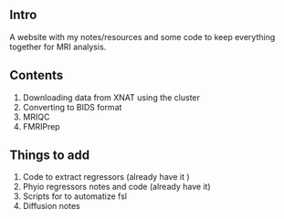 ## Intro
A website with my notes/resources and some code to keep everything together for MRI analysis.

## Contents

1. Downloading data from XNAT using the cluster
2. Converting to BIDS format
3. MRIQC
4. FMRIPrep

## Things to add

1. Code to extract regressors (already have it )
2. Phyio regressors notes and code (already have it)
3. Scripts for to automatize fsl
4. Diffusion notes 
